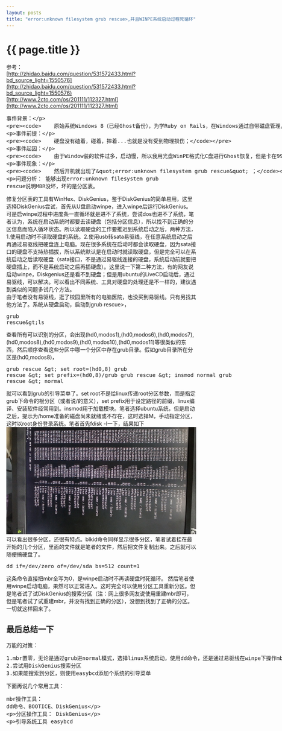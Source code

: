 ```yaml
---
layout: posts
title: "error:unknown filesystem grub rescue>,并且WINPE系统启动过程死循环"
---
```

# {{ page.title }}
参考：<br>
[http://zhidao.baidu.com/question/531572433.html?bd_source_light=1550576](http://zhidao.baidu.com/question/531572433.html?bd_source_light=1550576)<br>
[http://www.2cto.com/os/201111/112327.html](http://www.2cto.com/os/201111/112327.html)
<xmp class="my_xmp_class">事件背景：

        原始系统Windows 8（已经Ghost备份），为学Ruby on Rails，在Windows通过自带磁盘管理，划出一个分区给Ubuntu 12，通过U盘成功安装Ubuntu，事后且两系统都能正常启动。

事件前提：

        硬盘没有磕着，碰着，摔着...也就是没有受到物理损伤；

事件起因：

        由于Window装的软件过多，启动慢，所以我用光盘WinPE格式化C盘进行Ghost恢复，但是卡在99%不动（以前单系统我都是这样弄没出过这种情况），我只能强制关机。

事件现象：

        然后开机就出现了"error:unknown filesystem grub rescue" ；
问题分析：
        能够出现error:unknown filesystem grub rescue说明MBR没坏，坏的是分区表。</xmp>
修复分区表的工具有WinHex、DiskGenius，鉴于DiskGenius的简单易用，这里选择DiskGenius尝试，首先从U盘启动winpe，进入winpe后运行DiskGenius。可是启winpe过程中进度条一直循环就是进不了系统，尝试dos也进不了系统，笔者认为，系统在启动系统时都要去读硬盘（包括分区信息），所以找不到正确的分区信息而陷入循环状态。所以读取硬盘的工作要推迟到系统启动之后，两种方法，1.使用启动时不读取硬盘的系统。2.使用usb转sata易驱线，在任意系统启动之后再通过易驱线把硬盘连上电脑。现在很多系统在启动时都会读取硬盘，因为sata接口的硬盘不支持热插拔，所以系统默认是在启动时就读取硬盘，但是完全可以在系统启动之后读取硬盘（sata接口，不是通过易驱线连接的硬盘，系统启动前就要把硬盘插上，而不是系统启动之后再插硬盘）。这里说一下第二种方法，有的网友说启动winpe，Diskgenius还是看不到硬盘；但是用ubuntu的LiveCD启动后，通过易驱线，可以解决。可以看出不同系统、工具对硬盘的处理还是不一样的，建议遇到类似的问题多试几个方法。<br>
由于笔者没有易驱线，逛了校园里所有的电脑医院，也没买到易驱线。只有另找其他方法了。系统从硬盘启动，启动到grub rescue>，
<xmp class="prettyprint linenums">grub rescue>ls</xmp>查看所有可以识别的分区，会出现(hd0,modos1),(hd0,modos6),(hd0,modos7),(hd0,modos8),(hd0,modos9),(hd0,modos10),(hd0,modos11)等很类似的东西，然后顺序查看这些分区中哪一个分区中存在grub目录。假如grub目录所在分区是(hd0,modos8)，
<xmp class="prettyprint linenums">grub rescue > set root=(hd0,8)
grub rescue > set prefix=(hd0,8)/grub
grub rescue > insmod normal
grub rescue > normal</xmp>就可以看到grub的引导菜单了。set root不是给linux传递root分区参数，而是指定grub下命令的根分区（或者说/的意义），set prefix用于设定路径的前缀，linux编译、安装软件经常用到。insmod用于加载模块。笔者选择ubuntu系统，但是启动之后，提示为/home准备的磁盘尚未就绪或不存在，这时选择M，手动指定分区，这时以root身份登录系统。笔者首先fdisk -l一下，结果如下
![fdisk-l](/images/WINPE系统启动过程死循环/fdisk-l.jpg)<br>
可以看出很多分区，还很有特点。blkid命令同样显示很多分区，笔者试着挂在最开始的几个分区，里面的文件就是笔者的文件，然后把文件复制出来。之后就可以随便搞硬盘了。
<xmp class="my_xmp_class">dd if=/dev/zero of=/dev/sda bs=512 count=1
</xmp>这条命令直接把mbr全写为0，是winpe启动时不再读硬盘时死循环。
然后笔者使用winpe启动电脑，果然可以正常进入。这时完全可以使用分区工具重新分区。但是笔者试了试DiskGenius的搜索分区（注：网上很多网友说使用重建mbr即可，但是笔者试了试重建mbr，并没有找到正确的分区），没想到找到了正确的分区。一切就这样回来了。
## 最后总结一下
万能的对策：
<xmp class="my_xmp_class">1.mbr置零，无论是通过grub进normal模式，选择linux系统启动，使用dd命令，还是通过易驱线在winpe下操作mbr，还是通过易驱线在winpe下操作mbr，还是通过低格等操作mbr。
2.尝试用DiskGenius搜索分区
3.如果能搜索到分区，则使用easybcd添加个系统的引导菜单</xmp>
下面再说几个常用工具：
<xmp class="my_xmp_class">mbr操作工具：
dd命令、BOOTICE、DiskGenius

分区操作工具：
DiskGenius

引导系统工具
easybcd</xmp>